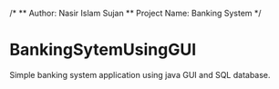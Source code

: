 /*
** Author: Nasir Islam Sujan
** Project Name: Banking System
*/

# BankingSytemUsingGUI

Simple banking system application using java GUI and SQL database.


